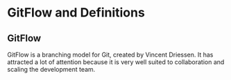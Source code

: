 # GitFlow and Definitions
## GitFlow
GitFlow is a branching model for Git, created by Vincent Driessen. It has attracted a lot of attention because it is very well suited to collaboration and scaling the development team.

